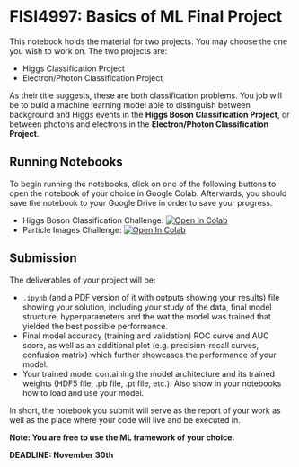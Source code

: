 <!-- ![DeepLearn Banner](DeepLearn2024.png) -->

# FISI4997: Basics of ML Final Project

This notebook holds the material for two projects. You may choose the one you wish to work on. The two projects are:

* Higgs Classification Project
* Electron/Photon Classification Project

As their title suggests, these are both classification problems. You job will be to build a machine learning model able to distinguish between background and Higgs events in the **Higgs Boson Classification Project**, or between photons and electrons in the **Electron/Photon Classification Project**.

## Running Notebooks

To begin running the notebooks, click on one of the following buttons to open the notebook of your choice in Google Colab. Afterwards, you should save the notebook to your Google Drive in order to save your progress.

* Higgs Boson Classification Challenge: [![Open In Colab](https://colab.research.google.com/assets/colab-badge.svg)](https://colab.research.google.com/github/roy-cruz/FISI4997-MLBasicsProj/blob/main/HiggsClassification/higgs_classification.ipynb)
* Particle Images Challenge: [![Open In Colab](https://colab.research.google.com/assets/colab-badge.svg)](https://colab.research.google.com/github/roy-cruz/FISI4997-MLBasicsProj/blob/main/EGammaClassification/egamma_classification.ipynb)

## Submission 

The deliverables of your project will be:

* `.ipynb` (and a PDF version of it with outputs showing your results) file showing your solution, including your study of the data, final model structure, hyperparameters and the wat the model was trained that yielded the best possible performance.
* Final model accuracy (training and validation) ROC curve and AUC score, as well as an additional plot (e.g. precision-recall curves, confusion matrix) which further showcases the performance of your model.
* Your trained model containing the model architecture and its trained weights (HDF5 file, .pb file, .pt file, etc.). Also show in your notebooks how to load and use your model.

In short, the notebook you submit will serve as the report of your work as well as the place where your code will live and be executed in.

**Note: You are free to use the ML framework of your choice.**

**DEADLINE: November 30th**
